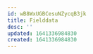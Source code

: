 ```yaml
---
id: wB8WxUGBCesuNZycqB3jk
title: Fielddata
desc: ''
updated: 1641336984830
created: 1641336984830
---
```


